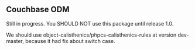 Couchbase ODM
-------------

Still in progress.
You SHOULD NOT use this package until release 1.0.

We should use object-calisthenics/phpcs-calisthenics-rules at version dev-master, because it had fix about switch case.
